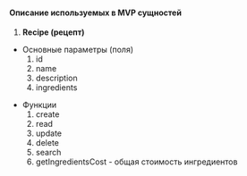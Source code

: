 #### Описание используемых в MVP сущностей

1. **Recipe (рецепт)**
- Основные параметры (поля)
  1. id
  2. name
  3. description 
  4. ingredients

* Функции
  1. create
  2. read
  3. update
  4. delete
  5. search
  6. getIngredientsCost - общая стоимость ингредиентов
